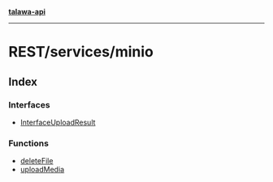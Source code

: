 [**talawa-api**](../../../README.md)

***

# REST/services/minio

## Index

### Interfaces

- [InterfaceUploadResult](interfaces/InterfaceUploadResult.md)

### Functions

- [deleteFile](functions/deleteFile.md)
- [uploadMedia](functions/uploadMedia.md)
